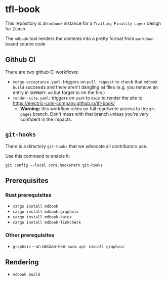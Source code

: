 # tfl-book

This repository is an `mdbook` instance for a `Trailing Finality Layer` design for Zcash.

The `mdbook` tool renders the contents into a pretty format from `markdown` based source code

## Github CI

There are two github CI workflows:

- `merge-acceptance.yaml`: triggers on `pull_request` to check that `mdbook build` succeeds and there aren't dangling `md` files (e.g. you remove an entry in `SUMMARY.md` but forget to rm the file.)
- `render-site.yaml`: triggers on `push` to `main` to render the site to https://electric-coin-company.github.io/tfl-book/
  - **Warning:** this workflow relies on full read/write access to the `gh-pages` branch. Don't mess with that branch unless you're very confident in the impacts.

## `git-hooks`

There is a directory `git-hooks` that we advocate all contributors use.

Use this command to enable it:

```
git config --local core.hooksPath git-hooks
```

## Prerequisites

### Rust prerequisites

- `cargo install mdbook`
- `cargo install mdbook-graphviz`
- `cargo install mdbook-katex`
- `cargo install mdbook-linkcheck`

### Other prerequisites

- `graphviz` - on debian-like: `sudo apt install graphviz`

## Rendering

- `mdbook build`
